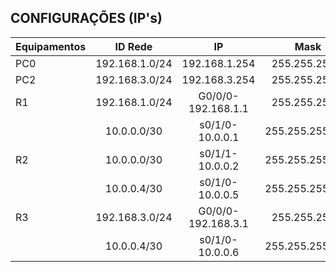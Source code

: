 ## CONFIGURAÇÕES (IP's)
Equipamentos | ID Rede | IP | Mask | Gateway | Wildcard 
:--------- | :------: | :------: | :------: | :------: | :------:
PC0 | 192.168.1.0/24 | 192.168.1.254 | 255.255.255.0 | 192.168.1.1 | 0.0.0.255
PC2 | 192.168.3.0/24| 192.168.3.254 | 255.255.255.0 | 192.168.3.1 | 0.0.0.255
R1 | 192.168.1.0/24 | G0/0/0-192.168.1.1 | 255.255.255.0 | - | 0.0.0.255
ㅤ | 10.0.0.0/30 | s0/1/0-10.0.0.1 | 255.255.255.252 | - | 0.0.0.3
R2 | 10.0.0.0/30 | s0/1/1-10.0.0.2 | 255.255.255.252 | - | 0.0.0.3
ㅤ | 10.0.0.4/30 | s0/1/0-10.0.0.5 | 255.255.255.252 | - | 0.0.0.3
R3 | 192.168.3.0/24 | G0/0/0-192.168.3.1 | 255.255.255.0 | - | 0.0.0.255
ㅤ | 10.0.0.4/30 | s0/1/0-10.0.0.6 | 255.255.255.252 | - | 0.0.0.3
